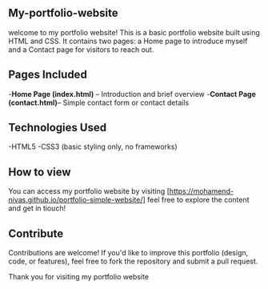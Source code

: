 ## My-portfolio-website

welcome to my portfolio website! This is a basic portfolio website built using HTML and CSS. It contains two pages: a Home page to introduce myself and a Contact page for visitors to reach out.

 ## Pages Included
 
-**Home Page (index.html)** – Introduction and brief overview
-**Contact Page (contact.html)**– Simple contact form or contact details

## Technologies Used

 -HTML5
 -CSS3 (basic styling only, no frameworks)

## How to view

You can access my portfolio website by visiting [https://mohamend-nivas.github.io/portfolio-simple-website/] feel free to explore the content and get in tiouch!

## Contribute
Contributions are welcome! If you'd like to improve this portfolio (design, code, or features), feel free to fork the repository and submit a pull request.

Thank you for visiting my portfolio website
